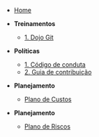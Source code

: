 <!-- docs/_sidebar.md -->

- [Home](/)

- **Treinamentos**
  - [1. Dojo Git](./treinamentos/dojo-git.md)
- **Políticas**
  - [1. Código de conduta](./politicas/CODE_OF_CONDUCT.md)
  - [2. Guia de contribuição](./politicas/CONTRIBUTING.md)

- **Planejamento** 
  - [Plano de Custos](./planejamento/plano_de_custos.md)

- **Planejamento** 
  - [Plano de Riscos](./planejamento/plano-riscos.md)
